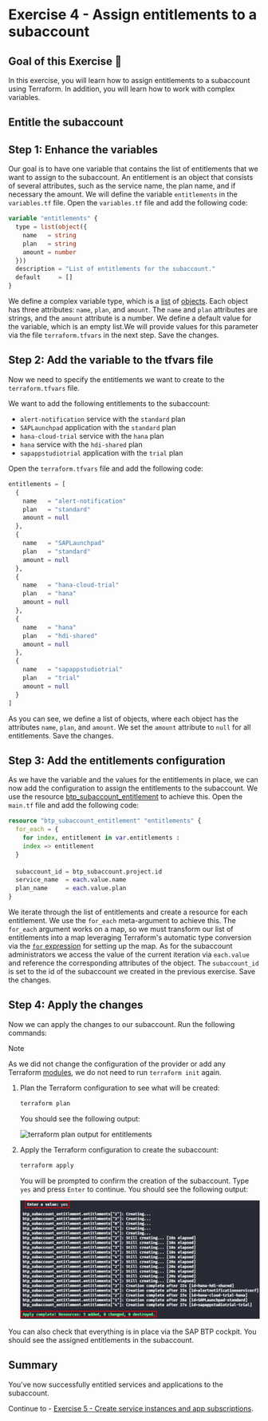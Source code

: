 # Exercise 4 - Assign entitlements to a subaccount

## Goal of this Exercise 🎯

In this exercise, you will learn how to assign entitlements to a subaccount using Terraform. In addition, you will learn how to work with complex variables.

## Entitle the subaccount

## Step 1: Enhance the variables

Our goal is to have one variable that contains the list of entitlements that we want to assign to the subaccount. An entitlement is an object that consists of several attributes, such as the service name, the plan name, and if necessary the amount.
We will define the variable `entitlements` in the `variables.tf` file. Open the `variables.tf` file and add the following code:

```terraform
variable "entitlements" {
  type = list(object({
    name   = string
    plan   = string
    amount = number
  }))
  description = "List of entitlements for the subaccount."
  default     = []
}
```

We define a complex variable type, which is a [list](https://developer.hashicorp.com/terraform/language/expressions/types#lists-tuples) of [objects](https://developer.hashicorp.com/terraform/language/expressions/types#maps-objects). Each object has three attributes: `name`, `plan`, and `amount`. The `name` and `plan` attributes are strings, and the `amount` attribute is a number. We define a default value for the variable, which is an empty list.We will provide values for this parameter via the file `terraform.tfvars` in the next step. Save the changes.

## Step 2: Add the variable to the tfvars file

Now we need to specify the entitlements we want to create to the `terraform.tfvars` file.

We want to add the following entitlements to the subaccount:

- `alert-notification` service with the `standard` plan
- `SAPLaunchpad` application with the `standard` plan
- `hana-cloud-trial` service with the `hana` plan
- `hana` service with the `hdi-shared` plan
- `sapappstudiotrial` application with the `trial` plan

Open the `terraform.tfvars` file and add the following code:

```terraform
entitlements = [
  {
    name   = "alert-notification"
    plan   = "standard"
    amount = null
  },
  {
    name   = "SAPLaunchpad"
    plan   = "standard"
    amount = null
  },
  {
    name   = "hana-cloud-trial"
    plan   = "hana"
    amount = null
  },
  {
    name   = "hana"
    plan   = "hdi-shared"
    amount = null
  },
  {
    name   = "sapappstudiotrial"
    plan   = "trial"
    amount = null
  }
]
```

As you can see, we define a list of objects, where each object has the attributes `name`, `plan`, and `amount`. We set the `amount` attribute to `null` for all entitlements. Save the changes.

## Step 3: Add the entitlements configuration

As we have the variable and the values for the entitlements in place, we can now add the configuration to assign the entitlements to the subaccount. We use the resource [btp_subaccount_entitlement](https://registry.terraform.io/providers/SAP/btp/latest/docs/resources/subaccount_entitlement) to achieve this. Open the `main.tf` file and add the following code:

```terraform
resource "btp_subaccount_entitlement" "entitlements" {
  for_each = {
    for index, entitlement in var.entitlements :
    index => entitlement
  }

  subaccount_id = btp_subaccount.project.id
  service_name  = each.value.name
  plan_name     = each.value.plan
}
```

We iterate through the list of entitlements and create a resource for each entitlement. We use the `for_each` meta-argument to achieve this. The `for_each` argument works on a map, so we must transform our list of entitlements into a map leveraging Terraform's automatic type conversion via the [`for` expression](https://developer.hashicorp.com/terraform/language/expressions/for#result-types) for setting up the map. As for the subaccount administrators we access the value of the current iteration via `each.value` and reference the corresponding attributes of the object. The `subaccount_id` is set to the id of the subaccount we created in the previous exercise. Save the changes.

## Step 4: Apply the changes

Now we can apply the changes to our subaccount. Run the following commands:

> [!NOTE]
> As we did not change the configuration of the provider or add any Terraform [modules](https://developer.hashicorp.com/terraform/language/modules), we do not need to run `terraform init` again.

1. Plan the Terraform configuration to see what will be created:

    ```bash
    terraform plan
    ```

    You should see the following output:

    <img width="600px" src="assets/ex4_1.png" alt="terraform plan output for entitlements">

2. Apply the Terraform configuration to create the subaccount:

    ```bash
    terraform apply
    ```

    You will be prompted to confirm the creation of the subaccount. Type `yes` and press `Enter` to continue. You should see the following output:

    <img width="600px" src="assets/ex4_2.png" alt="terraform apply output for entitlements">

You can also check that everything is in place via the SAP BTP cockpit. You should see the assigned entitlements in the subaccount.

## Summary

You've now successfully entitled services and applications to the subaccount.  

Continue to - [Exercise 5 - Create service instances and app subscriptions](../EXERCISE5/README.md).
